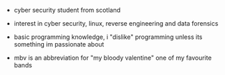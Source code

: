 - cyber security student from scotland

- interest in cyber security, linux, reverse engineering and data forensics

- basic programming knowledge, i "dislike" programming unless its something im passionate about

- mbv is an abbreviation for "my bloody valentine" one of my favourite bands
